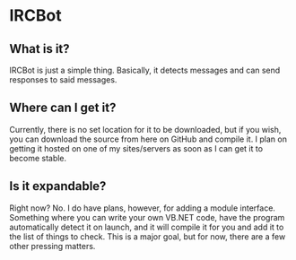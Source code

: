 IRCBot
======

What is it?
-----------
IRCBot is just a simple thing. Basically, it detects messages and can send responses to said messages.

Where can I get it?
-------------------
Currently, there is no set location for it to be downloaded, but if you wish, you can download the source from here on GitHub and compile it. I plan on getting it hosted on one of my sites/servers as soon as I can get it to become stable.

Is it expandable?
-----------------
Right now? No.
I do have plans, however, for adding a module interface. Something where you can write your own VB.NET code, have the program automatically detect it on launch, and it will compile it for you and add it to the list of things to check. This is a major goal, but for now, there are a few other pressing matters.
